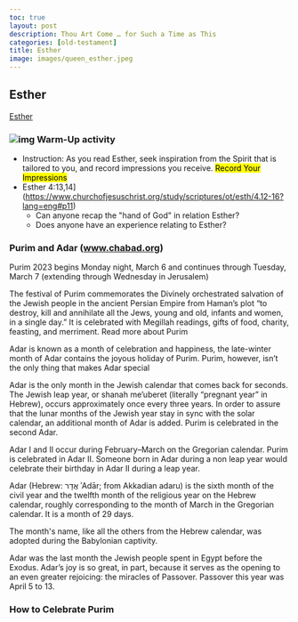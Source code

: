 ```yaml
---
toc: true
layout: post
description: Thou Art Come … for Such a Time as This
categories: [old-testament]
title: Esther
image: images/queen_esther.jpeg
---
```


## Esther

[Esther](https://www.churchofjesuschrist.org/study/manual/come-follow-me-for-sunday-school-old-testament-2022/31?lang=eng) 

### ![img]({{site.baseurl}}/images/queen_esther.jpeg) Warm-Up activity
- Instruction: As you read Esther, seek inspiration from the Spirit that is tailored to you, and record impressions you receive.  <mark>Record Your Impressions</mark>
- Esther 4:13,14](https://www.churchofjesuschrist.org/study/scriptures/ot/esth/4.12-16?lang=eng#p11)
    - Can anyone recap the "hand of God" in relation Esther?
    - Does anyone have an experience relating to Esther?


### Purim and Adar (www.chabad.org)
Purim 2023 begins Monday night, March 6 and continues through Tuesday, March 7 (extending through Wednesday in Jerusalem)

The festival of Purim commemorates the Divinely orchestrated salvation of the Jewish people in the ancient Persian Empire from Haman’s plot “to destroy, kill and annihilate all the Jews, young and old, infants and women, in a single day.” It is celebrated with Megillah readings, gifts of food, charity, feasting, and merriment. Read more about Purim

Adar is known as a month of celebration and happiness, the late-winter month of Adar contains the joyous holiday of Purim. Purim, however, isn’t the only thing that makes Adar special

Adar is the only month in the Jewish calendar that comes back for seconds. The Jewish leap year, or shanah me’uberet (literally “pregnant year” in Hebrew), occurs approximately once every three years. In order to assure that the lunar months of the Jewish year stay in sync with the solar calendar, an additional month of Adar is added. Purim is celebrated in the second Adar.

Adar I and II occur during February–March on the Gregorian calendar.  Purim is celebrated in Adar II.  Someone born in Adar during a non leap year would celebrate their birthday in Adar II during a leap year.

Adar (Hebrew: אֲדָר ʾAdār; from Akkadian adaru) is the sixth month of the civil year and the twelfth month of the religious year on the Hebrew calendar, roughly corresponding to the month of March in the Gregorian calendar. It is a month of 29 days.

The month's name, like all the others from the Hebrew calendar, was adopted during the Babylonian captivity.

Adar was the last month the Jewish people spent in Egypt before the Exodus. Adar’s joy is so great, in part, because it serves as the opening to an even greater rejoicing: the miracles of Passover.  Passover this year was April 5 to 13.

### How to Celebrate Purim


